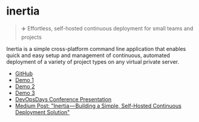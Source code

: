 # inertia

> ✈️ Effortless, self-hosted continuous deployment for small teams and projects

Inertia is a simple cross-platform command line application that enables quick
and easy setup and management of continuous, automated deployment of a variety
of project types on any virtual private server. 

* [GitHub](https://github.com/ubclaunchpad/inertia)
* [Demo 1](https://slides.ubclaunchpad.com/projects/inertia/demo-1.pdf)
* [Demo 2](https://slides.ubclaunchpad.com/projects/inertia/demo-2.pdf)
* [Demo 3](https://slides.ubclaunchpad.com/projects/inertia/demo-3.pdf)
* [DevOpsDays Conference Presentation](https://slides.ubclaunchpad.com/projects/inertia/devopsdays.pdf)
* [Medium Post: "Inertia — Building a Simple, Self-Hosted Continuous Deployment Solution"](https://medium.com/ubc-launch-pad-software-engineering-blog/building-continuous-deployment-87a2bd8eedbe)
